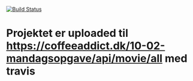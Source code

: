 [![Build Status](https://travis-ci.com/Malthorn1/10-02-mandagsopgave.svg?branch=master)](https://travis-ci.com/Malthorn1/10-02-mandagsopgave)

# Projektet er uploaded til  https://coffeeaddict.dk/10-02-mandagsopgave/api/movie/all med travis 
